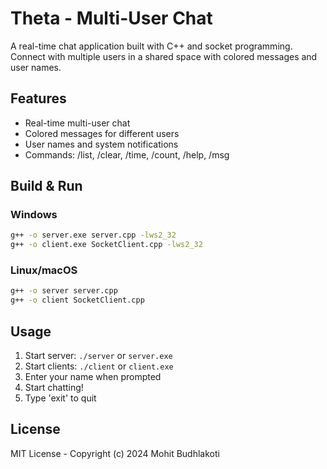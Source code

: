 # Theta - Multi-User Chat

A real-time chat application built with C++ and socket programming. Connect with multiple users in a shared space with colored messages and user names.

## Features

- Real-time multi-user chat
- Colored messages for different users
- User names and system notifications
- Commands: /list, /clear, /time, /count, /help, /msg <Username>

## Build & Run

### Windows
```bash
g++ -o server.exe server.cpp -lws2_32
g++ -o client.exe SocketClient.cpp -lws2_32
```

### Linux/macOS
```bash
g++ -o server server.cpp
g++ -o client SocketClient.cpp
```

## Usage

1. Start server: `./server` or `server.exe`
2. Start clients: `./client` or `client.exe`
3. Enter your name when prompted
4. Start chatting!
5. Type 'exit' to quit

## License

MIT License - Copyright (c) 2024 Mohit Budhlakoti 